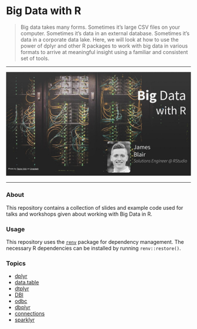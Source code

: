 # Big Data with R

> Big data takes many forms. Sometimes it’s large CSV files on your computer.
Sometimes it’s data in an external database. Sometimes it’s data in a corporate
data lake. Here, we will look at how to use the power of dplyr and other R
packages to work with big data in various formats to arrive at meaningful
insight using a familiar and consistent set of tools.

---

![title slide](img/title-slide.jpg)

---

### About
This repository contains a collection of slides and example code used for talks
and workshops given about working with Big Data in R.

### Usage
This repository uses the
[`renv`](https://rstudio.github.io/renv/articles/renv.html) package for
dependency management. The necessary R dependencies can be installed by running
`renv::restore()`.

### Topics
* [dplyr](https://dplyr.tidyverse.org/)
* [data.table](https://rdatatable.gitlab.io/data.table/)
* [dtplyr](https://dtplyr.tidyverse.org/)
* [DBI](https://dbi.r-dbi.org/)
* [odbc](https://github.com/r-dbi/odbc)
* [dbplyr](https://dbplyr.tidyverse.org/)
* [connections](https://github.com/rstudio/connections)
* [sparklyr](https://spark.rstudio.com/)